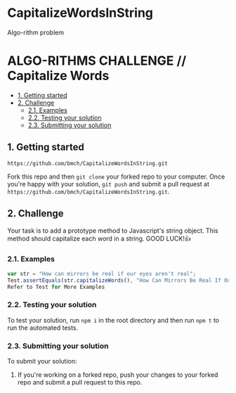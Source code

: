 # CapitalizeWordsInString

Algo-rithm problem

# ALGO-RITHMS CHALLENGE // Capitalize Words

- [1. Getting started](#1-getting-started)
- [2. Challenge](#2-challenge)
  - [2.1. Examples](#21-examples)
  - [2.2. Testing your solution](#22-testing-your-solution)
  - [2.3. Submitting your solution](#23-submitting-your-solution)

## 1. Getting started

`https://github.com/bmch/CapitalizeWordsInString.git`

Fork this repo and then `git clone` your forked repo to your computer.
Once you're happy with your solution, `git push` and submit a pull request at
`https://github.com/bmch/CapitalizeWordsInString.git`.

## 2. Challenge

Your task is to add a prototype method to Javascript's string object.
This method should capitalize each word in a string.
GOOD LUCK!👍

### 2.1. Examples

```js
var str = "How can mirrors be real if our eyes aren't real";
Test.assertEquals(str.capitalizeWords(), "How Can Mirrors Be Real If Our Eyes Aren't Real");
Refer to Test for More Examples
```

### 2.2. Testing your solution

To test your solution, run `npm i` in the root directory
and then run `npm t` to run the automated tests.

### 2.3. Submitting your solution

To submit your solution:

1. If you're working on a forked repo, push your changes to your forked repo and submit a pull request to this repo.
